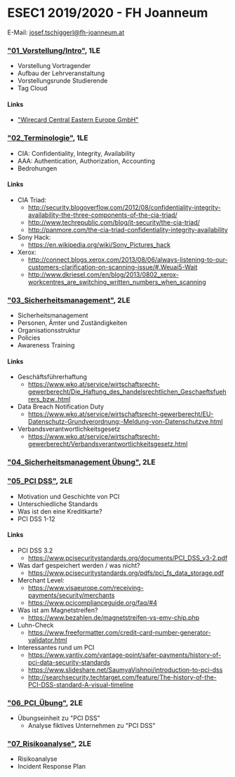 # ESEC1 2019/2020 - FH Joanneum
E-Mail: josef.tschiggerl@fh-joanneum.at
### ["01_Vorstellung/Intro"](https://joseftsch.github.io/esec1/01_intro/), 1LE
* Vorstellung Vortragender
* Aufbau der Lehrveranstaltung
* Vorstellungsrunde Studierende
* Tag Cloud
#### Links
* ["Wirecard Central Eastern Europe GmbH"](https://www.wirecard.at)
### ["02_Terminologie"](https://joseftsch.github.io/esec1/02_terminologie/), 1LE
* CIA: Confidentiality, Integrity, Availability
* AAA: Authentication, Authorization, Accounting
* Bedrohungen
#### Links
* CIA Triad:
  * http://security.blogoverflow.com/2012/08/confidentiality-integrity-availability-the-three-components-of-the-cia-triad/
  * http://www.techrepublic.com/blog/it-security/the-cia-triad/
  * http://panmore.com/the-cia-triad-confidentiality-integrity-availability
* Sony Hack:
  * https://en.wikipedia.org/wiki/Sony_Pictures_hack
* Xerox:
  * http://connect.blogs.xerox.com/2013/08/06/always-listening-to-our-customers-clarification-on-scanning-issue/#.Weuai5-Wait
  * http://www.dkriesel.com/en/blog/2013/0802_xerox-workcentres_are_switching_written_numbers_when_scanning
### ["03_Sicherheitsmanagement"](https://joseftsch.github.io/esec1/03_sicherheitsmanagement/), 2LE
* Sicherheitsmanagement
* Personen, Ämter und Zuständigkeiten
* Organisationsstruktur
* Policies
* Awareness Training
#### Links
* Geschäftsführerhaftung
  * https://www.wko.at/service/wirtschaftsrecht-gewerberecht/Die_Haftung_des_handelsrechtlichen_Geschaeftsfuehrers_bzw..html
* Data Breach Notification Duty
  * https://www.wko.at/service/wirtschaftsrecht-gewerberecht/EU-Datenschutz-Grundverordnung:-Meldung-von-Datenschutzve.html
* Verbandsverantwortlichkeitsgesetz
  * https://www.wko.at/service/wirtschaftsrecht-gewerberecht/Verbandsverantwortlichkeitsgesetz.html
### ["04_Sicherheitsmanagement Übung"](https://joseftsch.github.io/esec1/04_sicherheitsmanagement_ue/), 2LE
### ["05_PCI DSS"](https://joseftsch.github.io/esec1/05_pci/), 2LE
* Motivation und Geschichte von PCI
* Unterschiedliche Standards
* Was ist den eine Kreditkarte?
* PCI DSS 1-12
#### Links
* PCI DSS 3.2
  * https://www.pcisecuritystandards.org/documents/PCI_DSS_v3-2.pdf
* Was darf gespeichert werden / was nicht?
  * https://www.pcisecuritystandards.org/pdfs/pci_fs_data_storage.pdf
* Merchant Level:
  * https://www.visaeurope.com/receiving-payments/security/merchants
  * https://www.pcicomplianceguide.org/faq/#4
* Was ist am Magnetstreifen?
  * https://www.bezahlen.de/magnetstreifen-vs-emv-chip.php
* Luhn-Check
  * https://www.freeformatter.com/credit-card-number-generator-validator.html
* Interessantes rund um PCI
  * https://www.vantiv.com/vantage-point/safer-payments/history-of-pci-data-security-standards
  * https://www.slideshare.net/SaumyaVishnoi/introduction-to-pci-dss
  * http://searchsecurity.techtarget.com/feature/The-history-of-the-PCI-DSS-standard-A-visual-timeline
### ["06_PCI_Übung"](https://joseftsch.github.io/esec1/06_pci_ue/), 2LE
* Übungseinheit zu "PCI DSS"
  * Analyse fiktives Unternehmen zu "PCI DSS"
### ["07_Risikoanalyse"](https://joseftsch.github.io/esec1/07_risikoanalyse/), 2LE
* Risikoanalyse
* Incident Response Plan
